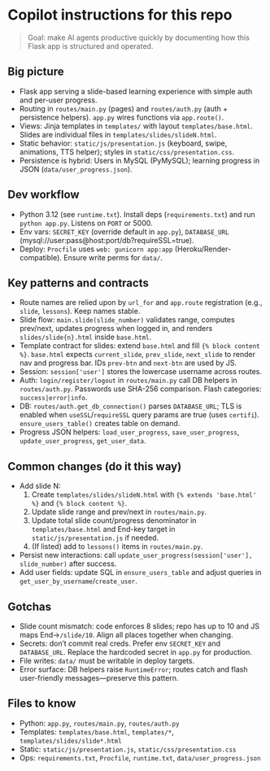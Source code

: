 # Copilot instructions for this repo

> Goal: make AI agents productive quickly by documenting how this Flask app is structured and operated.

## Big picture
- Flask app serving a slide-based learning experience with simple auth and per-user progress.
- Routing in `routes/main.py` (pages) and `routes/auth.py` (auth + persistence helpers). `app.py` wires functions via `app.route()`.
- Views: Jinja templates in `templates/` with layout `templates/base.html`. Slides are individual files in `templates/slides/slideN.html`.
- Static behavior: `static/js/presentation.js` (keyboard, swipe, animations, TTS helper); styles in `static/css/presentation.css`.
- Persistence is hybrid: Users in MySQL (PyMySQL); learning progress in JSON (`data/user_progress.json`).

## Dev workflow
- Python 3.12 (see `runtime.txt`). Install deps (`requirements.txt`) and run `python app.py`. Listens on `PORT` or 5000.
- Env vars: `SECRET_KEY` (override default in `app.py`), `DATABASE_URL` (mysql://user:pass@host:port/db?requireSSL=true).
- Deploy: `Procfile` uses `web: gunicorn app:app` (Heroku/Render-compatible). Ensure write perms for `data/`.

## Key patterns and contracts
- Route names are relied upon by `url_for` and `app.route` registration (e.g., `slide`, `lessons`). Keep names stable.
- Slide flow: `main.slide(slide_number)` validates range, computes prev/next, updates progress when logged in, and renders `slides/slide{n}.html` inside `base.html`.
- Template contract for slides: extend `base.html` and fill `{% block content %}`. `base.html` expects `current_slide`, `prev_slide`, `next_slide` to render nav and progress bar. IDs `prev-btn` and `next-btn` are used by JS.
- Session: `session['user']` stores the lowercase username across routes.
- Auth: `login/register/logout` in `routes/main.py` call DB helpers in `routes/auth.py`. Passwords use SHA-256 comparison. Flash categories: `success|error|info`.
- DB: `routes/auth.get_db_connection()` parses `DATABASE_URL`; TLS is enabled when `useSSL`/`requireSSL` query params are true (uses `certifi`). `ensure_users_table()` creates table on demand.
- Progress JSON helpers: `load_user_progress`, `save_user_progress`, `update_user_progress`, `get_user_data`.

## Common changes (do it this way)
- Add slide N:
  1) Create `templates/slides/slideN.html` with `{% extends 'base.html' %}` and `{% block content %}`.
  2) Update slide range and prev/next in `routes/main.py`.
  3) Update total slide count/progress denominator in `templates/base.html` and End-key target in `static/js/presentation.js` if needed.
  4) (If listed) add to `lessons()` items in `routes/main.py`.
- Persist new interactions: call `update_user_progress(session['user'], slide_number)` after success.
- Add user fields: update SQL in `ensure_users_table` and adjust queries in `get_user_by_username`/`create_user`.

## Gotchas
- Slide count mismatch: code enforces 8 slides; repo has up to 10 and JS maps End→`/slide/10`. Align all places together when changing.
- Secrets: don’t commit real creds. Prefer env `SECRET_KEY` and `DATABASE_URL`. Replace the hardcoded secret in `app.py` for production.
- File writes: `data/` must be writable in deploy targets.
- Error surface: DB helpers raise `RuntimeError`; routes catch and flash user-friendly messages—preserve this pattern.

## Files to know
- Python: `app.py`, `routes/main.py`, `routes/auth.py`
- Templates: `templates/base.html`, `templates/*`, `templates/slides/slide*.html`
- Static: `static/js/presentation.js`, `static/css/presentation.css`
- Ops: `requirements.txt`, `Procfile`, `runtime.txt`, `data/user_progress.json`
